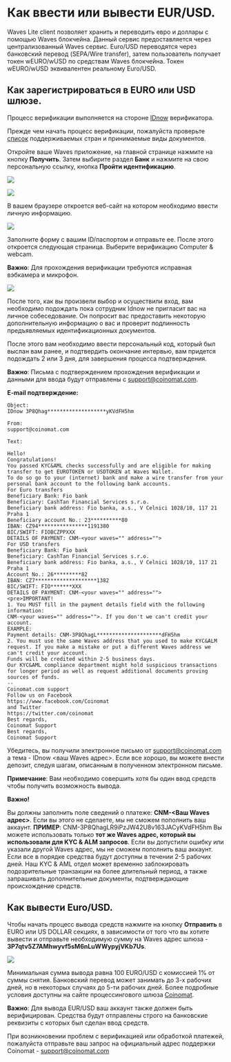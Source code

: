 # **Как ввести или вывести EUR/USD**.

Waves Lite client позволяет хранить и переводить евро и доллары с помощью Waves блокчейна. Данный сервис предоставляется через централизованный Waves сервис.
Euro/USD переводятся через банковский перевод (SEPA/Wire transfer), затем пользователь получает токен wEURO/wUSD по средствам Waves блокчейна. Токен wEURO/wUSD эквивалентен реальному Euro/USD.

## **Как зарегистрироваться в EURO или USD шлюзе**.

Процесс верификации выполняется на стороне [IDnow](https://www.idnow.eu/) верификатора.

Прежде чем начать процесс верификации, пожалуйста проверьте [список](https://wavesplatform.userecho.com/topics/1304-list-of-accepted-countries-and-documents-for-verification/) поддерживаемых стран и принимаемые виды документов.

Откройте ваше Waves приложение, на главной странице нажмите на кнопку **Получить**. Затем выбирите раздел **Банк** и нажмите на свою персональную ссылку, кнопка **Пройти идентификацию**.

![](/_assets/fiat_transfers_01.png)

![](/_assets/fiat_transfers_02.png)

В вашем браузере откроется веб-сайт на котором необходимо ввести личную информацию.

![](/_assets/fiat_transfers_03.png)

Заполните форму с вашим ID/паспортом и отправьте ее. После этого откроется следующая страница. Выберите верификацию Computer & webcam.

**Важно**: Для прохождения верификации требуются исправная вэбкамера и микрофон.

![](/_assets/fiat_transfers_04.png)

После того, как вы произвели выбор и осуществили вход, вам необходимо подождать пока сотрудник Idnow не пригласит вас на личное собеседование. Он попросит вас предоставить некоторую дополнительную информацию о вас и проверит подлинность предъявляемых идентификационных документов.

После этого вам необходимо ввести персональный код, который был выслан вам ранее, и подтвердить окончание интервью, вам придется подождать 2 или 3 дня, для завершения процесса подтверждения.

**Важно**: Письма с подтверждением прохождения верификации и данными для ввода будут отправлены с support@coinomat.com.

**E-mail подтверждение:**

```
Object:
IDnow 3P8Qhag*******************yKVdFH5hm

From:
support@coinomat.com

Text:

Hello!
Congratulations!
You passed KYC&AML checks successfully and are eligible for making transfer to get EUROTOKEN or USDTOKEN at Waves Wallet.
To do so go to your (internet) bank and make a wire transfer from your personal bank account to the following bank accounts.
For Euro transfers
Beneficiary Bank: Fio bank
Beneficiary: CashTan Financial Services s.r.o.
Beneficiary bank address: Fio banka, a.s., V Celnici 1028/10, 117 21 Praha 1
Beneficiary account No.: 23**********80
IBAN: CZ94****************1191380
BIC/SWIFT: FIOBCZPPXXX
DETAILS OF PAYMENT: CNM-<your waves="" address="">
For USD transfers
Beneficiary Bank: Fio bank
Beneficiary: CashTan Financial Services s.r.o.
Beneficiary bank address: Fio banka, a.s., V Celnici 1028/10, 117 21 Praha 1
Account No.: 26*********82
IBAN: CZ7********************1382
BIC/SWIFT: FIO*******XXX
DETAILS OF PAYMENT: CNM-<your waves="" address="">
<pre>IMPORTANT!
1. You MUST fill in the payment details field with the following information:
CNM-<your waves="" address="">. If you don't we can't credit your account.
EXAMPLE:
Payment details: CNM-3P8QhagL*********************dFH5hm
2. You must use the same Waves address that you used to make KYC&ALM request. If you make a mistake or put a different Waves address we can't credit your account.
Funds will be credited within 2-5 business days.
Our KYC&AML compliance department might hold suspicious transactions for longer period as well as request additional documents proving sources of funds.
--
Coinomat.com support
Follow us on Facebook
https://www.facebook.com/Coinomat
and Twitter
https://twitter.com/coinomat
Best regards,
Coinomat Support
Best regards,
Coinomat Support
```

Убедитесь, вы получили электронное письмо от support@coinomat.com а тема - IDnow <ваш Waves адрес>.
Если все хорошо, вы можете внести депозит, следуя шагам, описанным в полученном электронном письме.

**Примечание**: Вам необходимо совершить хотя бы один ввод средств чтобы получить возможность вывода.

**Важно!**

Вы должны заполнить поле сведений о платеже: **CNM-<Ваш Waves адрес>**. Если вы этого не сделаете, мы не сможем пополнить ваш аккаунт. **ПРИМЕР**: CNM-3P8QhagLR9iPzJW42U8v163JACyKVdFH5hm
Вы можете использовать только **тот же Waves адрес, который вы использовали для KYC & ALM запросов**. Если вы допустили ошибку или указали другой Waves адрес, мы не сможем пополнить ваш аккаунт. Если все в порядке средства будут доступны в течении 2-5 рабочих дней. Наш KYC & AML отдел может временно заблокировать подозрительные транзакции на более длительный период, а также запрашивать дополнительные документы, подтверждающие происхождение средств.

## **Как вывести Euro/USD**.

Чтобы начать процесс вывода средств нажмите на кнопку **Отправить** в EURO или US DOLLAR секциях, в зависимости от того что вы хотите вывести и отправьте необходимую сумму на Waves адрес шлюза - **3P7qtv5Z7AMhwyvf5sM6nLuWWypyjVKb7Us**.

![](/_assets/fiat_transfers_01.png)

Минимальная сумма вывода равна 100 EURO/USD с комиссией 1% от суммы снятия. Банковский перевод может занимать до 3-х рабочих дней, но в некоторых случаях до 5-ти рабочих дней. Более подробные условия доступны на сайте процессингового шлюза [Coinomat](https://coinomat.com/).

**Важно**: Для вывода EUR/USD ваш аккаунт также должен быть верифицирован. Средства будут отправлены строго на банковские реквизиты с которых был сделан ввод средств.

При возникновении проблем с верификацией или обработкой платежей, пожалуйста отправьте ваш запрос на официальный адрес поддержки Coinomat - support@coinomat.com
